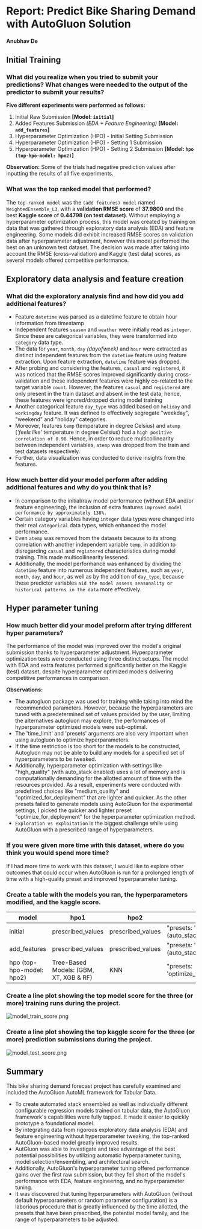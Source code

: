 # Report: Predict Bike Sharing Demand with AutoGluon Solution

#### Anubhav De

## Initial Training

### What did you realize when you tried to submit your predictions? What changes were needed to the output of the predictor to submit your results?

**Five different experiments were performed as follows:**

1. Initial Raw Submission **[Model: `initial`]**
2. Added Features Submission _(EDA + Feature Engineering)_ **[Model: `add_features`]**
3. Hyperparameter Optimization (HPO) - Initial Setting Submission
4. Hyperparameter Optimization (HPO) - Setting 1 Submission
5. Hyperparameter Optimization (HPO) - Setting 2 Submission **[Model: `hpo (top-hpo-model: hpo2)`]**

**Observation:** Some of the trials had negative prediction values after inputting the results of all five experiments.
<br>

### What was the top ranked model that performed?

The `top-ranked model` was the `(add features) model` named `WeightedEnsemble_L3`, with a **validation RMSE score** of **37.9800** and the best **Kaggle score** of **0.44798 (on test dataset)**. Without employing a hyperparameter optimization process, this model was created by training on data that was gathered through exploratory data analysis (EDA) and feature engineering. Some models did exhibit increased RMSE scores on validation data after hyperparameter adjustment, however this model performed the best on an unknown test dataset. The decision was made after taking into account the RMSE (cross-validation) and Kaggle (test data) scores, as several models offered competitive performance.

## Exploratory data analysis and feature creation

### What did the exploratory analysis find and how did you add additional features?

- Feature `datetime` was parsed as a datetime feature to obtain hour information from timestamp
- Independent features `season` and `weather` were initially read as `integer`. Since these are categorical variables, they were transformed into `category` data type.
- The data for `year`, `month`, `day` _(dayofweek)_ and `hour` were extracted as distinct independent features from the `datetime` feature using feature extraction. Upon feature extraction, `datetime` feature was dropped.
- After probing and considering the features, `casual` and `registered`, it was noticed that the RMSE scores improved significantly during cross-validation and these independent features were highly co-related to the target variable `count`. However, the features `casual` and `registered` are only present in the train dataset and absent in the test data; hence, these features were ignored/dropped during model training
- Another categorical feature `day_type` was added based on `holiday` and `workingday` feature. It was defined to effectively segregate "weekday", "weekend" and "holiday" categories.
- Moreover, features `temp` (temperature in degree Celsius) and `atemp` (_'feels like'_ temperature in degree Celsius) had a `high positive correlation of 0.98`. Hence, in order to reduce multicollinearity between independent variables, `atemp` was dropped from the train and test datasets respectively.
- Further, data visualization was conducted to derive insights from the features.

### How much better did your model perform after adding additional features and why do you think that is?

- In comparison to the initial/raw model performance (without EDA and/or feature engineering), the inclusion of extra features `improved model performance by approximately 138%.`
- Certain category variables having `integer` data types were changed into their real `categorical` data types, which enhanced the model performance.
- Even `atemp` was removed from the datasets because to its strong correlation with another independent variable `temp`, in addition to disregarding `casual` and `registered` characteristics during model training. This made multicollinearity lessened.
- Additionally, the model performance was enhanced by dividing the `datetime` feature into numerous independent features, such as `year`, `month`, `day`, and `hour`, as well as by the addition of `day_type`, because these predictor variables `aid the model assess seasonality or historical patterns in the data` more effectively.

## Hyper parameter tuning

### How much better did your model preform after trying different hyper parameters?

The performance of the model was improved over the model's original submission thanks to hyperparameter adjustment. Hyperparameter optimization tests were conducted using three distinct setups. The model with EDA and extra features performed significantly better on the Kaggle (test) dataset, despite hyperparameter optimized models delivering competitive performances in comparison.

**Observations:**

- The autogluon package was used for training while taking into mind the recommended parameters. However, because the hyperparameters are tuned with a predetermined set of values provided by the user, limiting the alternatives autogluon may explore, the performances of hyperparameter optimized models were sub-optimal.
- The 'time_limit' and 'presets' arguments are also very important when using autogluon to optimize hyperparameters.
- If the time restriction is too short for the models to be constructed, Autogluon may not be able to build any models for a specified set of hyperparameters to be tweaked.
- Additionally, hyperparameter optimization with settings like "high_quality" (with auto_stack enabled) uses a lot of memory and is computationally demanding for the allotted amount of time with the resources provided. As a result, experiments were conducted with predefined choices like "medium_quality" and "optimized_for_deployment" that are lighter and quicker. As the other presets failed to generate models using AutoGluon for the experimental settings, I picked the quicker and lighter preset "optimize_for_deployment" for the hyperparameter optimization method.
- `Exploration vs exploitation` is the biggest challenge while using AutoGluon with a prescribed range of hyperparameters.

### If you were given more time with this dataset, where do you think you would spend more time?

If I had more time to work with this dataset, I would like to explore other outcomes that could occur when AutoGluon is run for a prolonged length of time with a high-quality preset and improved hyperparameter tuning.

### Create a table with the models you ran, the hyperparameters modified, and the kaggle score.

| model                     | hpo1                                   | hpo2              | hpo3                                        | score   |
| ------------------------- | -------------------------------------- | ----------------- | ------------------------------------------- | ------- |
| initial                   | prescribed_values                      | prescribed_values | "presets: 'high quality' (auto_stack=True)" | 1.77759 |
| add_features              | prescribed_values                      | prescribed_values | "presets: 'high quality' (auto_stack=True)" | 0.44538 |
| hpo (top-hpo-model: hpo2) | Tree-Based Models: (GBM, XT, XGB & RF) | KNN               | "presets: 'optimize_for_deployment"         | 0.50485 |

### Create a line plot showing the top model score for the three (or more) training runs during the project.

![model_train_score.png](img/model_train_score.png)

### Create a line plot showing the top kaggle score for the three (or more) prediction submissions during the project.

![model_test_score.png](img/model_test_score.png)

## Summary

This bike sharing demand forecast project has carefully examined and included the AutoGluon AutoML framework for Tabular Data.

- To create automated stack ensembled as well as individually different configurable regression models trained on tabular data, the AutoGluon framework's capabilities were fully tapped. It made it easier to quickly prototype a foundational model.
- By integrating data from rigorous exploratory data analysis (EDA) and feature engineering without hyperparameter tweaking, the top-ranked AutoGluon-based model greatly improved results.
- AutGluon was able to investigate and take advantage of the best potential possibilities by utilizing automatic hyperparameter tuning, model selection/ensembling, and architectural search.
- Additionally, AutoGluon's hyperparameter tuning offered performance gains over the first raw submission, but they fell short of the model's performance with EDA, feature engineering, and no hyperparameter tuning.
- It was discovered that tuning hyperparameters with AutoGluon (without default hyperparameters or random parameter configuration) is a laborious procedure that is greatly influenced by the time allotted, the presets that have been prescribed, the potential model family, and the range of hyperparameters to be adjusted.
